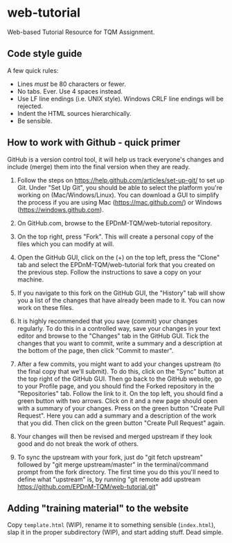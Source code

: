 # web-tutorial
Web-based Tutorial Resource for TQM Assignment.

## Code style guide

A few quick rules:
* Lines *must* be 80 characters or fewer.
* No tabs. Ever. Use 4 spaces instead.
* Use LF line endings (i.e. UNIX style). Windows CRLF line endings will be
rejected.
* Indent the HTML sources hierarchically.
* Be sensible.

## How to work with Github - quick primer

GitHub is a version control tool, it will help us track everyone's changes and
include (merge) them into the final version when they are ready.

1. Follow the steps on https://help.github.com/articles/set-up-git/ to set up
Git. Under "Set Up Git", you should be able to select the platform you're
working on (Mac/Windows/Linux). You can download a GUI to simplify the process
if you are using Mac (https://mac.github.com/) or Windows
(https://windows.github.com).

2. On GitHub.com, browse to the EPDnM-TQM/web-tutorial repository.

3. On the top right, press "Fork". This will create a personal copy of the files
which you can modify at will.

4. Open the GitHub GUI, click on the (+) on the top left, press the "Clone" tab
and select the EPDnM-TQM/web-tutorial fork that you created on the previous
step. Follow the instructions to save a copy on your machine.

5. If you navigate to this fork on the GitHub GUI, the "History" tab will show
you a list of the changes that have already been made to it. You can now work
on these files.

6. It is highly recommended that you save (commit) your changes regularly. To
do this in a controlled way, save your changes in your text editor and
browse to the "Changes" tab in the GitHub GUI. Tick the changes that you want
to commit, write a summary and a description at the bottom of the page, then
click "Commit to master".

7. After a few commits, you might want to add your changes upstream
(to the final copy that we'll submit). To do this, click on the "Sync" button at
the top right of the GitHub GUI. Then go back to the GitHub website, go to your
Profile page, and you should find the Forked repository in the "Repositories"
tab. Follow the link to it. On the top left, you should find a green button with
two arrows. Click on it and a new page should open with a summary of your
changes. Press on the green button "Create Pull Request". Here you can add a
summary and a description of the work that you did. Then click on the green
button "Create Pull Request" again.

8. Your changes will then be revised and merged upstream if they look good and
do not break the work of others.

9. To sync the upstream with your fork, just do "git fetch upstream" followed
by "git merge upstream/master" in the terminal/command prompt from the fork 
directory. 
The first time you do this you'll need to define what "upstream" is, by 
running 
"git remote add upstream https://github.com/EPDnM-TQM/web-tutorial.git"

## Adding "training material" to the website

Copy `template.html` (WIP), rename it to something sensible (`index.html`),
slap it in the proper subdirectory (WIP), and start adding stuff. Dead
simple.
